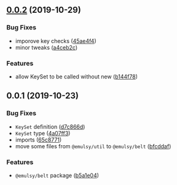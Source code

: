 ## [0.0.2](https://github.com/gavar/emulsy/compare/v/belt/0.0.1...v/belt/0.0.2) (2019-10-29)


### Bug Fixes

* imporove key checks ([45ae4f4](https://github.com/gavar/emulsy/commit/45ae4f44bf77a78ac053db8ac32a8ba193104a50))
* minor tweaks ([a4ceb2c](https://github.com/gavar/emulsy/commit/a4ceb2cba5ec6d89961e94511050657415bf15ea))


### Features

* allow KeySet to be called without new ([b144f78](https://github.com/gavar/emulsy/commit/b144f78e49b2988d1d9acc594052197ca3f596f3))

## 0.0.1 (2019-10-23)


### Bug Fixes

* `KeySet` definition ([d7c866d](https://github.com/gavar/emulsy/commit/d7c866dfbbfdbe4577ba76b37c44fd0dbd971652))
* `KeySet` type ([4a07ff3](https://github.com/gavar/emulsy/commit/4a07ff38e31e6ed3ce3987770fa03027ce308e26))
* imports ([65c8771](https://github.com/gavar/emulsy/commit/65c87710a78ede7d194788398c4af4ade3cb798c))
* move some files from `@emulsy/util` to `@emulsy/belt` ([bfcddaf](https://github.com/gavar/emulsy/commit/bfcddaf3ef671332b49709d95d12788a9e892a61))


### Features

* `@emulsy/belt` package ([b5a1e04](https://github.com/gavar/emulsy/commit/b5a1e04c0954076ab834b816f2a4e59124fd7876))
